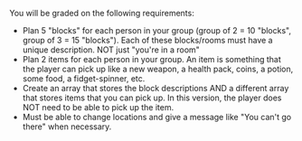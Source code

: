 You will be graded on the following requirements:

* Plan 5 "blocks" for each person in your group (group of 2 = 10 "blocks", group of 3 = 15 "blocks"). Each of these blocks/rooms must have a unique description. NOT just "you're in a room"
* Plan 2 items for each person in your group. An item is something that the player can pick up like a new weapon, a health pack, coins, a potion, some food, a fidget-spinner, etc.
* Create an array that stores the block descriptions AND a different array that stores items that you can pick up. In this version, the player does NOT need to be able to pick up the item.
* Must be able to change locations and give a message like "You can't go there" when necessary.
